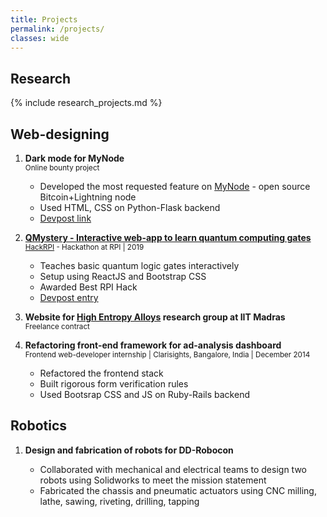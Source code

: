 ```yaml
---
title: Projects
permalink: /projects/
classes: wide
---
```


## Research

{% include research_projects.md %}

## Web-designing

1. **Dark mode for MyNode**
	<br><small>Online bounty project</small>

	- Developed the most requested feature on [MyNode](https://mynodebtc.com/) - open source Bitcoin+Lightning node
	- Used HTML, CSS on Python-Flask backend
	- [Devpost link](https://devpost.com/software/dark-mynode)

2. **[QMystery - Interactive web-app to learn quantum computing gates](/projects/qumystery)**
	<br><small>[HackRPI](https://hackrpi.com/) - Hackathon at RPI \| 2019</small>

	- Teaches basic quantum logic gates interactively
	- Setup using ReactJS and Bootstrap CSS
	- Awarded Best RPI Hack
	- [Devpost entry](https://devpost.com/software/qumystery)

3. **Website for [High Entropy Alloys](http://mme.iitm.ac.in/hea/) research group at IIT Madras**
	<br><small>Freelance contract</small>

	<!-- - Used Foundation CSS -->

4. **Refactoring front-end framework for ad-analysis dashboard**
	<br><small>Frontend web-developer internship \| Clarisights, Bangalore, India \| December 2014</small>
	- Refactored the frontend stack
	- Built rigorous form verification rules
	- Used Bootsrap CSS and JS on Ruby-Rails backend

<!-- website for T5E -->
<!-- website for some electrical lab -->

## Robotics

1. **Design and fabrication of robots for DD-Robocon**

	<!-- June 2013 -- Mar 2014 \| CFI, IIT Madras* -->

	- Collaborated with mechanical and electrical teams to design two robots using Solidworks to meet the mission statement
	- Fabricated the chassis and pneumatic actuators using CNC milling, lathe, sawing, riveting, drilling, tapping

<!-- **2. Quanta** -->